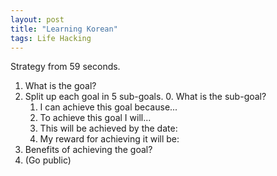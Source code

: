 ```yaml
---
layout: post
title: "Learning Korean"
tags: Life Hacking
---
```


Strategy from 59 seconds.

1. What is the goal?
2. Split up each goal in 5 sub-goals.
    0. What is the sub-goal?
    1. I can achieve this goal because...
    2. To achieve this goal I will...
    3. This will be achieved by the date:
    4. My reward for achieving it will be:
3. Benefits of achieving the goal?
4. (Go public)
